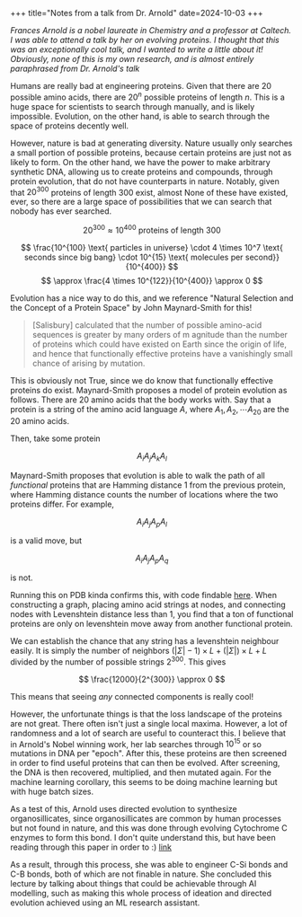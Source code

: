 +++
title="Notes from a talk from Dr. Arnold"
date=2024-10-03
+++

*Frances Arnold is a nobel laureate in Chemistry and a professor at Caltech. I was able to attend a talk by her on evolving proteins. I thought that this was an exceptionally cool talk, and I wanted to write a little about it! Obviously, none of this is my own research, and is almost entirely paraphrased from Dr. Arnold's talk*

Humans are really bad at engineering proteins. Given that there are $20$ possible amino acids, there are $20^n$ possible proteins of length $n$. This is a huge space for scientists to search through manually, and is likely impossible. Evolution, on the other hand, is able to search through the space of proteins decently well. 

However, nature is bad at generating diversity. Nature usually only searches a small portion of possible proteins, because certain proteins are just not as likely to form. On the other hand, we have the power to make arbitrary synthetic DNA, allowing us to create proteins and compounds, through protein evolution, that do not have counterparts in nature. Notably, given that $20^{300}$ proteins of length $300$ exist, almost None of these have existed, ever, so there are a large space of possibilities that we can search that nobody has ever searched.

$$
20^{300} \approx 10^{400} \textrm{ proteins of length } 300
$$

$$
\frac{10^{100} \text{ particles in universe} \cdot 4 \times 10^7 \text{ seconds since big bang} \cdot 10^{15} \text{ molecules per second}}{10^{400}} 
$$
$$
\approx \frac{4 \times 10^{122}}{10^{400}} \approx 0
$$

Evolution has a nice way to do this, and we reference "Natural Selection and the Concept of a Protein Space" by John Maynard-Smith for this!

> [Salisbury] calculated that the number of possible amino-acid sequences is greater by many orders of m agnitude than the number of proteins which could have existed on Earth since the origin of life, and hence that functionally effective proteins have a vanishingly small chance of arising by mutation.

This is obviously not True, since we do know that functionally effective proteins do exist. Maynard-Smith proposes a model of protein evolution as follows. There are $20$ amino acids that the body works with. Say that a protein is a string of the amino acid language $A$, where $A_1, A_2, \cdots A_{20}$ are the $20$ amino acids.

Then, take some protein 

$$
A_i A_j A_k A_l
$$

Maynard-Smith proposes that evolution is able to walk the path of all *functional* proteins that are Hamming distance 1 from the previous protein, where Hamming distance counts the number of locations where the two proteins differ. For example, 

$$
A_i A_j A_p A_l
$$

is a valid move, but

$$
A_i A_j A_p A_q
$$

is not.

Running this on PDB kinda confirms this, with code findable [here](https://github.com/skunnavakkam/protein-evolution-experiment). When constructing a graph, placing amino acid strings at nodes, and connecting nodes with Levenshtein distance less than 1, you find that a ton of functional proteins are only on levenshtein move away from another functional protein. 

We can establish the chance that any string has a levenshtein neighbour easily. It is simply the number of neighbors $(|\Sigma| - 1) \times L + (|\Sigma|) \times L + L$ divided by the number of possible strings $2 ^ {300}$. This gives


$$
\frac{12000}{2^{300}} \approx 0
$$

This means that seeing *any* connected components is really cool!

However, the unfortunate things is that the loss landscape of the proteins are not great. There often isn't just a single local maxima. However, a lot of randomness and a lot of search are useful to counteract this. I believe that in Arnold's Nobel winning work, her lab searches through $10^{15}$ or so mutations in DNA per "epoch". After this, these proteins are then screened in order to find useful proteins that can then be evolved. After screening, the DNA is then recovered, multiplied, and then mutated again. For the machine learning corollary, this seems to be doing machine learning but with huge batch sizes.

As a test of this, Arnold uses directed evolution to synthesize organosillicates, since organosillicates are common by human processes but not found in nature, and this was done through evolving Cytochrome C enzymes to form this bond. I don't quite understand this, but have been reading through this paper in order to :) [link](https://www.science.org/doi/epdf/10.1126/science.aah6219)

As a result, through this process, she was able to engineer C-Si bonds and C-B bonds, both of which are not finable in nature. She concluded this lecture by talking about things that could be achievable through AI modelling, such as making this whole process of ideation and directed evolution achieved using an ML research assistant. 



